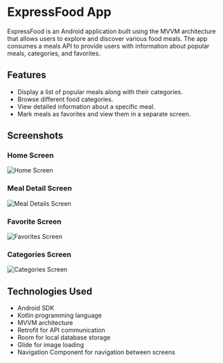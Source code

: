 # ExpressFood App

ExpressFood is an Android application built using the MVVM architecture that allows users to explore and discover various food meals. The app consumes a meals API to provide users with information about popular meals, categories, and favorites.

## Features

- Display a list of popular meals along with their categories.
- Browse different food categories.
- View detailed information about a specific meal.
- Mark meals as favorites and view them in a separate screen.

## Screenshots

### Home Screen

![Home Screen](screenshots/home_screen.jpg)

### Meal Detail Screen

![Meal Details Screen](screenshots/meal_details_screen.jpg)

### Favorite Screen

![Favorites Screen](screenshots/favorites_screen.jpg)

### Categories Screen

![Categories Screen](screenshots/categories_screen.jpg)

## Technologies Used

- Android SDK
- Kotlin programming language
- MVVM architecture
- Retrofit for API communication
- Room for local database storage
- Glide for image loading
- Navigation Component for navigation between screens


